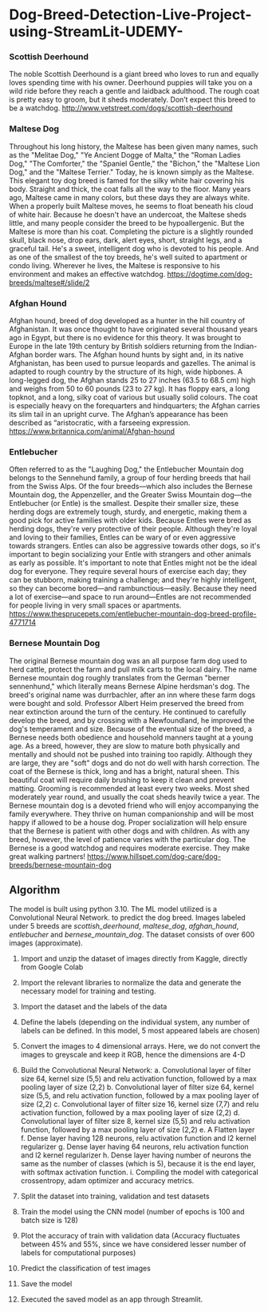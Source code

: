 # Dog-Breed-Detection-Live-Project-using-StreamLit-UDEMY-

### Scottish Deerhound
The noble Scottish Deerhound is a giant breed who loves to run and equally loves spending time with his owner. Deerhound puppies will take you on a wild ride before they reach a gentle and laidback adulthood. The rough coat is pretty easy to groom, but it sheds moderately. Don’t expect this breed to be a watchdog.
http://www.vetstreet.com/dogs/scottish-deerhound

### Maltese Dog
Throughout his long history, the Maltese has been given many names, such as the "Melitae Dog," "Ye Ancient Dogge of Malta," the "Roman Ladies Dog," "The Comforter," the "Spaniel Gentle," the "Bichon," the "Maltese Lion Dog," and the "Maltese Terrier." Today, he is known simply as the Maltese. This elegant toy dog breed is famed for the silky white hair covering his body. Straight and thick, the coat falls all the way to the floor. Many years ago, Maltese came in many colors, but these days they are always white. When a properly built Maltese moves, he seems to float beneath his cloud of white hair. Because he doesn't have an undercoat, the Maltese sheds little, and many people consider the breed to be hypoallergenic. But the Maltese is more than his coat. Completing the picture is a slightly rounded skull, black nose, drop ears, dark, alert eyes, short, straight legs, and a graceful tail. He's a sweet, intelligent dog who is devoted to his people. And as one of the smallest of the toy breeds, he's well suited to apartment or condo living. Wherever he lives, the Maltese is responsive to his environment and makes an effective watchdog.
https://dogtime.com/dog-breeds/maltese#/slide/2

### Afghan Hound
Afghan hound, breed of dog developed as a hunter in the hill country of Afghanistan. It was once thought to have originated several thousand years ago in Egypt, but there is no evidence for this theory. It was brought to Europe in the late 19th century by British soldiers returning from the Indian-Afghan border wars. The Afghan hound hunts by sight and, in its native Afghanistan, has been used to pursue leopards and gazelles. The animal is adapted to rough country by the structure of its high, wide hipbones. A long-legged dog, the Afghan stands 25 to 27 inches (63.5 to 68.5 cm) high and weighs from 50 to 60 pounds (23 to 27 kg). It has floppy ears, a long topknot, and a long, silky coat of various but usually solid colours. The coat is especially heavy on the forequarters and hindquarters; the Afghan carries its slim tail in an upright curve. The Afghan’s appearance has been described as “aristocratic, with a farseeing expression.
https://www.britannica.com/animal/Afghan-hound

### Entlebucher
Often referred to as the "Laughing Dog," the Entlebucher Mountain dog belongs to the Sennehund family, a group of four herding breeds that hail from the Swiss Alps. Of the four breeds—which also includes the Bernese Mountain dog, the Appenzeller, and the Greater Swiss Mountain dog—the Entlebucher (or Entle) is the smallest. Despite their smaller size, these herding dogs are extremely tough, sturdy, and energetic, making them a good pick for active families with older kids. Because Entles were bred as herding dogs, they're very protective of their people. Although they're loyal and loving to their families, Entles can be wary of or even aggressive towards strangers. Entles can also be aggressive towards other dogs, so it's important to begin socializing your Entle with strangers and other animals as early as possible. It's important to note that Entles might not be the ideal dog for everyone. They require several hours of exercise each day; they can be stubborn, making training a challenge; and they're highly intelligent, so they can become bored—and rambunctious—easily. Because they need a lot of exercise—and space to run around—Entles are not recommended for people living in very small spaces or apartments.
https://www.thesprucepets.com/entlebucher-mountain-dog-breed-profile-4771714

### Bernese Mountain Dog
The original Bernese mountain dog was an all purpose farm dog used to herd cattle, protect the farm and pull milk carts to the local dairy. The name Bernese mountain dog roughly translates from the German "berner sennenhund," which literally means Bernese Alpine herdsman's dog. The breed's original name was durrbachler, after an inn where these farm dogs were bought and sold. Professor Albert Heim preserved the breed from near extinction around the turn of the century. He continued to carefully develop the breed, and by crossing with a Newfoundland, he improved the dog's temperament and size. Because of the eventual size of the breed, a Bernese needs both obedience and household manners taught at a young age. As a breed, however, they are slow to mature both physically and mentally and should not be pushed into training too rapidly. Although they are large, they are "soft" dogs and do not do well with harsh correction. The coat of the Bernese is thick, long and has a bright, natural sheen. This beautiful coat will require daily brushing to keep it clean and prevent matting. Grooming is recommended at least every two weeks. Most shed moderately year round, and usually the coat sheds heavily twice a year. The Bernese mountain dog is a devoted friend who will enjoy accompanying the family everywhere. They thrive on human companionship and will be most happy if allowed to be a house dog. Proper socialization will help ensure that the Bernese is patient with other dogs and with children. As with any breed, however, the level of patience varies with the particular dog. The Bernese is a good watchdog and requires moderate exercise. They make great walking partners!
https://www.hillspet.com/dog-care/dog-breeds/bernese-mountain-dog

## Algorithm
The model is built using python 3.10. The ML model utilized is a Convolutional Neural Network. to predict the dog breed. Images labeled under 5 breeds are *scottish_deerhound*, *maltese_dog*, *afghan_hound*, *entlebucher* and *bernese_mountain_dog*. The dataset consists of over 600 images (approximate).

1. Import and unzip the dataset of images directly from Kaggle, directly from Google Colab
2. Import the relevant libraries to normalize the data and generate the necessary model for training and testing.
3. Import the dataset and the labels of the data
4. Define the labels (depending on the individual system, any number of labels can be defined. In this model, 5 most appeared labels are chosen)
5. Convert the images to 4 dimensional arrays. Here, we do not convert the images to greyscale and keep it RGB, hence the dimensions are 4-D
6. Build the Convolutional Neural Network:
  a. Convolutional layer of filter size 64, kernel size (5,5) and relu activation function,      followed by a max pooling layer of size (2,2)
  b. Convolutional layer of filter size 64, kernel size (5,5, and relu activation function,      followed by a max pooling layer of size (2,2)
  c. Convolutional layer of filter size 16, kernel size (7,7) and relu activation function,      followed by a max pooling layer of size (2,2)
  d. Convolutional layer of filter size 8, kernel size (5,5) and relu activation function,        followed by a max pooling layer of size (2,2)
  e. A Flatten layer
  f. Dense layer having 128 neurons, relu activation function and l2 kernel regularizer
  g. Dense layer having 64 neurons, relu activation function and l2 kernel regularizer
  h. Dense layer having number of neurons the same as the number of classes (which is 5),        because it is the end layer, with softmax activation function.
  i. Compiling the model with categorical crossentropy, adam optimizer and accuracy metrics.
 
 7. Split the dataset into training, validation and test datasets
 8. Train the model using the CNN model (number of epochs is 100 and batch size is 128)
 9. Plot the accuracy of train with validation data (Accuracy fluctuates between 45% and         55%, since we have considered lesser number of labels for computational purposes)
10. Predict the classification of test images
11. Save the model
12. Executed the saved model as an app through Streamlit.
  
  
